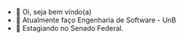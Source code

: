 - 👋 Oi, seja bem vindo(a)
- 🌱 Atualmente faço Engenharia de Software - UnB 
- 🔭 Estagiando no Senado Federal.

<!---
anafernanndess/anafernanndess is a ✨ special ✨ repository because its `README.md` (this file) appears on your GitHub profile.
You can click the Preview link to take a look at your changes.
--->
